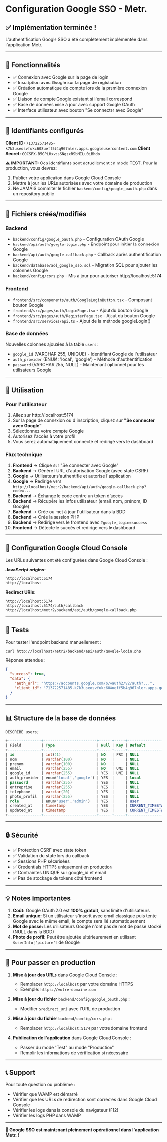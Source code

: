 # Configuration Google SSO - Metr.

## ✅ Implémentation terminée !

L'authentification Google SSO a été complètement implémentée dans l'application Metr.

---

## 🎯 Fonctionnalités

- ✅ Connexion avec Google sur la page de login
- ✅ Inscription avec Google sur la page de registration
- ✅ Création automatique de compte lors de la première connexion Google
- ✅ Liaison de compte Google existant si l'email correspond
- ✅ Base de données mise à jour avec support Google OAuth
- ✅ Interface utilisateur avec bouton "Se connecter avec Google"

---

## 🔑 Identifiants configurés

**Client ID:** `713722571485-k7k3useosvfukc608ueff5b4q967nler.apps.googleusercontent.com`
**Client Secret:** `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`

**⚠️ IMPORTANT:** Ces identifiants sont actuellement en mode TEST. Pour la production, vous devrez :
1. Publier votre application dans Google Cloud Console
2. Mettre à jour les URLs autorisées avec votre domaine de production
3. Ne JAMAIS commiter le fichier `backend/config/google_oauth.php` dans un repository public

---

## 📁 Fichiers créés/modifiés

### Backend
- `backend/config/google_oauth.php` - Configuration OAuth Google
- `backend/api/auth/google-login.php` - Endpoint pour initier la connexion Google
- `backend/api/auth/google-callback.php` - Callback après authentification Google
- `backend/database/add_google_sso.sql` - Migration SQL pour ajouter les colonnes Google
- `backend/config/cors.php` - Mis à jour pour autoriser http://localhost:5174

### Frontend
- `frontend/src/components/auth/GoogleLoginButton.tsx` - Composant bouton Google
- `frontend/src/pages/auth/LoginPage.tsx` - Ajout du bouton Google
- `frontend/src/pages/auth/RegisterPage.tsx` - Ajout du bouton Google
- `frontend/src/services/api.ts` - Ajout de la méthode googleLogin()

### Base de données
Nouvelles colonnes ajoutées à la table `users`:
- `google_id` (VARCHAR 255, UNIQUE) - Identifiant Google de l'utilisateur
- `auth_provider` (ENUM: 'local', 'google') - Méthode d'authentification
- `password` (VARCHAR 255, NULL) - Maintenant optionnel pour les utilisateurs Google

---

## 🚀 Utilisation

### Pour l'utilisateur

1. Allez sur http://localhost:5174
2. Sur la page de connexion ou d'inscription, cliquez sur **"Se connecter avec Google"**
3. Sélectionnez votre compte Google
4. Autorisez l'accès à votre profil
5. Vous serez automatiquement connecté et redirigé vers le dashboard

### Flux technique

1. **Frontend** → Clique sur "Se connecter avec Google"
2. **Backend** → Génère l'URL d'autorisation Google (avec state CSRF)
3. **Google** → Utilisateur s'authentifie et autorise l'application
4. **Google** → Redirige vers `http://localhost/metr2/backend/api/auth/google-callback.php?code=...`
5. **Backend** → Échange le code contre un token d'accès
6. **Backend** → Récupère les infos utilisateur (email, nom, prénom, ID Google)
7. **Backend** → Crée ou met à jour l'utilisateur dans la BDD
8. **Backend** → Crée la session PHP
9. **Backend** → Redirige vers le frontend avec `?google_login=success`
10. **Frontend** → Détecte le succès et redirige vers le dashboard

---

## 🔧 Configuration Google Cloud Console

Les URLs suivantes ont été configurées dans Google Cloud Console :

**JavaScript origins:**
```
http://localhost:5174
http://localhost
```

**Redirect URIs:**
```
http://localhost:5174
http://localhost:5174/auth/callback
http://localhost/metr2/backend/api/auth/google-callback.php
```

---

## 🧪 Tests

Pour tester l'endpoint backend manuellement :
```bash
curl http://localhost/metr2/backend/api/auth/google-login.php
```

Réponse attendue :
```json
{
  "success": true,
  "data": {
    "auth_url": "https://accounts.google.com/o/oauth2/v2/auth?...",
    "client_id": "713722571485-k7k3useosvfukc608ueff5b4q967nler.apps.googleusercontent.com"
  }
}
```

---

## 📊 Structure de la base de données

```sql
DESCRIBE users;

+---------------+------------------------+------+-----+-------------------+
| Field         | Type                   | Null | Key | Default           |
+---------------+------------------------+------+-----+-------------------+
| id            | int(11)                | NO   | PRI | NULL              |
| nom           | varchar(100)           | NO   |     | NULL              |
| prenom        | varchar(100)           | NO   |     | NULL              |
| email         | varchar(255)           | NO   | UNI | NULL              |
| google_id     | varchar(255)           | YES  | UNI | NULL              |
| auth_provider | enum('local','google') | YES  |     | local             |
| password      | varchar(255)           | YES  |     | NULL              |
| entreprise    | varchar(255)           | YES  |     | NULL              |
| telephone     | varchar(20)            | YES  |     | NULL              |
| photo_profil  | varchar(255)           | YES  |     | NULL              |
| role          | enum('user','admin')   | YES  |     | user              |
| created_at    | timestamp              | YES  |     | CURRENT_TIMESTAMP |
| updated_at    | timestamp              | YES  |     | CURRENT_TIMESTAMP |
+---------------+------------------------+------+-----+-------------------+
```

---

## 🔒 Sécurité

- ✅ Protection CSRF avec state token
- ✅ Validation du state lors du callback
- ✅ Sessions PHP sécurisées
- ✅ Credentials HTTPS uniquement en production
- ✅ Contraintes UNIQUE sur google_id et email
- ✅ Pas de stockage de tokens côté frontend

---

## 💡 Notes importantes

1. **Coût:** Google OAuth 2.0 est **100% gratuit**, sans limite d'utilisateurs
2. **Email unique:** Si un utilisateur s'inscrit avec email classique puis tente Google avec le même email, le compte sera lié automatiquement
3. **Mot de passe:** Les utilisateurs Google n'ont pas de mot de passe stocké (NULL dans la BDD)
4. **Photo de profil:** Peut être ajoutée ultérieurement en utilisant `$userInfo['picture']` de Google

---

## 🚨 Pour passer en production

1. **Mise à jour des URLs** dans Google Cloud Console :
   - Remplacer `http://localhost` par votre domaine HTTPS
   - Exemple: `https://votre-domaine.com`

2. **Mise à jour du fichier** `backend/config/google_oauth.php` :
   - Modifier `$redirect_uri` avec l'URL de production

3. **Mise à jour du fichier** `backend/config/cors.php` :
   - Remplacer `http://localhost:5174` par votre domaine frontend

4. **Publication de l'application** dans Google Cloud Console :
   - Passer du mode "Test" au mode "Production"
   - Remplir les informations de vérification si nécessaire

---

## 📞 Support

Pour toute question ou problème :
- Vérifier que WAMP est démarré
- Vérifier que les URLs de redirection sont correctes dans Google Cloud Console
- Vérifier les logs dans la console du navigateur (F12)
- Vérifier les logs PHP dans WAMP

---

**🎉 Google SSO est maintenant pleinement opérationnel dans l'application Metr. !**
